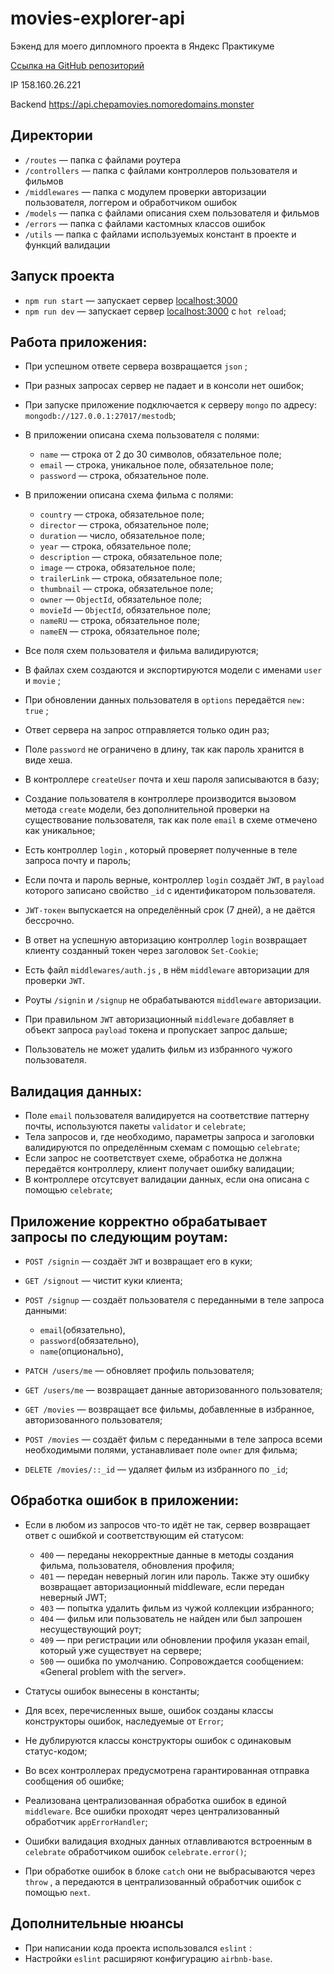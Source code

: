 # movies-explorer-api

Бэкенд для моего дипломного проекта в Яндекс Практикуме

[Ссылка на GitHub репозиторий](https://github.com/chepash/movies-explorer-api)

IP 158.160.26.221

Backend https://api.chepamovies.nomoredomains.monster

## Директории

- `/routes` — папка с файлами роутера
- `/controllers` — папка с файлами контроллеров пользователя и фильмов
- `/middlewares` — папка с модулем проверки авторизации пользователя, логгером и обработчиком ошибок
- `/models` — папка с файлами описания схем пользователя и фильмов
- `/errors` — папка с файлами кастомных классов ошибок
- `/utils` — папка с файлами используемых констант в проекте и функций валидации

## Запуск проекта

- `npm run start` — запускает сервер [localhost:3000](http://localhost:3000/)
- `npm run dev` — запускает сервер [localhost:3000](http://localhost:3000/) с `hot reload`;

## Работа приложения:

- При успешном ответе сервера возвращается `json` ;
- При разных запросах сервер не падает и в консоли нет ошибок;
- При запуске приложение подключается к серверу `mongo` по адресу: `mongodb://127.0.0.1:27017/mestodb`;
- В приложении описана схема пользователя с полями:

  - `name` — строка от 2 до 30 символов, обязательное поле;
  - `email` — строка, уникальное поле, обязательное поле;
  - `password` — строка, обязательное поле.

- В приложении описана схема фильма с полями:

  - `country` — строка, обязательное поле;
  - `director` — строка, обязательное поле;
  - `duration` — число, обязательное поле;
  - `year` — строка, обязательное поле;
  - `description` — строка, обязательное поле;
  - `image` — строка, обязательное поле;
  - `trailerLink` — строка, обязательное поле;
  - `thumbnail` — строка, обязательное поле;
  - `owner` — `ObjectId`, обязательное поле;
  - `movieId` — `ObjectId`, обязательное поле;
  - `nameRU` — строка, обязательное поле;
  - `nameEN` — строка, обязательное поле;

- Все поля схем пользователя и фильма валидируются;
- В файлах схем создаются и экспортируются модели с именами `user` и `movie` ;
- При обновлении данных пользователя в `options` передаётся `new: true` ;
- Ответ сервера на запрос отправляется только один раз;
- Поле `password` не ограничено в длину, так как пароль хранится в виде хеша.
- В контроллере `createUser` почта и хеш пароля записываются в базу;
- Создание пользователя в контроллере производится вызовом метода `create` модели, без дополнительной проверки на существование пользователя, так как поле `email` в схеме отмечено как уникальное;
- Есть контроллер `login` , который проверяет полученные в теле запроса почту и пароль;
- Если почта и пароль верные, контроллер `login` создаёт `JWT`, в `payload` которого записано свойство `_id` с идентификатором пользователя.
- `JWT-токен` выпускается на определённый срок (7 дней), а не даётся бессрочно.
- В ответ на успешную авторизацию контроллер `login` возвращает клиенту созданный токен через заголовок `Set-Cookie`;
- Есть файл `middlewares/auth.js` , в нём `middleware` авторизации для проверки `JWT`.
- Роуты `/signin` и `/signup` не обрабатываются `middleware` авторизации.
- При правильном `JWT` авторизационный `middleware` добавляет в объект запроса `payload` токена и пропускает запрос дальше;
- Пользователь не может удалить фильм из избранного чужого пользователя.

## Валидация данных:

- Поле `email` пользователя валидируется на соответствие паттерну почты, используются пакеты `validator` и `celebrate`;
- Тела запросов и, где необходимо, параметры запроса и заголовки валидируются по определённым схемам с помощью `celebrate`;
- Если запрос не соответствует схеме, обработка не должна передаётся контроллеру, клиент получает ошибку валидации;
- В контроллере отсутсвует валидации данных, если она описана с помощью `celebrate`;

## Приложение корректно обрабатывает запросы по следующим роутам:

- `POST /signin` — создаёт `JWT` и возвращает его в куки;
- `GET /signout` — чистит куки клиента;
- `POST /signup` — создаёт пользователя с переданными в теле запроса данными:

  - `email`(обязательно),
  - `password`(обязательно),
  - `name`(опционально),

- `PATCH /users/me` — обновляет профиль пользователя;
- `GET /users/me` — возвращает данные авторизованного пользователя;

- `GET /movies` — возвращает все фильмы, добавленные в избранное, авторизованного пользователя;
- `POST /movies` — создаёт фильм с переданными в теле запроса всеми необходимыми полями, устанавливает поле `owner` для фильма;
- `DELETE /movies/::_id` — удаляет фильм из избранного по `_id`;

## Обработка ошибок в приложении:

- Если в любом из запросов что-то идёт не так, сервер возвращает ответ с ошибкой и соответствующим ей статусом:

  - `400` — переданы некорректные данные в методы создания фильма, пользователя, обновления профиля;
  - `401` — передан неверный логин или пароль. Также эту ошибку возвращает авторизационный middleware, если передан неверный JWT;
  - `403` — попытка удалить фильм из чужой коллекции избранного;
  - `404` — фильм или пользователь не найден или был запрошен несуществующий роут;
  - `409` — при регистрации или обновлении профиля указан email, который уже существует на сервере;
  - `500` — ошибка по умолчанию. Сопровождается сообщением: «General problem with the server».

- Статусы ошибок вынесены в константы;
- Для всех, перечисленных выше, ошибок созданы классы конструкторы ошибок, наследуемые от `Error`;
- Не дублируются классы конструкторы ошибок с одинаковым статус-кодом;
- Во всех контроллерах предусмотрена гарантированная отправка сообщения об ошибке;
- Реализована централизованная обработка ошибок в единой `middleware`. Все ошибки проходят через централизованный обработчик `appErrorHandler`;
- Ошибки валидация входных данных отлавливаются встроенным в `celebrate` обработчиком ошибок `celebrate.error()`;
- При обработке ошибок в блоке `catch` они не выбрасываются через `throw` , а передаются в централизованный обработчик ошибок с помощью `next`.

## Дополнительные нюансы

- При написании кода проекта использовался `eslint` :
- Настройки `eslint` расширяют конфигурацию `airbnb-base`.
